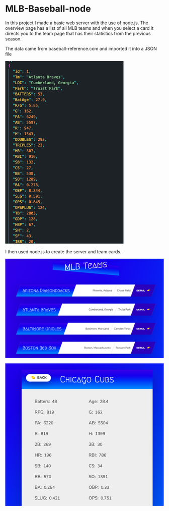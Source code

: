 # MLB-Baseball-node

In this project I made a basic web server with the use of node.js. The overview page has a list of all MLB teams and when you select a card it directs you to the team page that has their statistics from the previous season.

The data came from baseball-reference.com and imported it into a JSON file

![alt text](<Screen Shot 2024-03-17 at 4.45.30 PM.png>)

I then used node.js to create the server and team cards.

![alt text](<Screen Shot 2024-03-17 at 4.50.36 PM.png>)

![alt text](<Screen Shot 2024-03-17 at 4.51.19 PM.png>)

